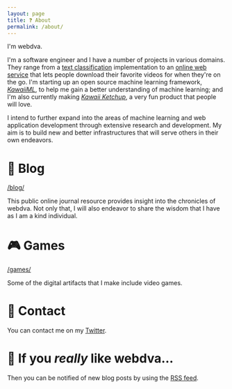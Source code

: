 ```yaml
---
layout: page
title: ❓ About
permalink: /about/
---
```


I'm webdva.

I'm a software engineer and I have a number of projects in various domains. They range from a [text classification](https://github.com/webDva/KawaiiAI) implementation to an [online web service](http://www.bakayoutube.com) that lets people download their favorite videos for when they're on the go. I'm starting up an open source machine learning framework, [*KawaiiML*](https://github.com/webDva/KawaiiML), to help me gain a better understanding of machine learning; and I'm also currently making [*Kawaii Ketchup*](https://webdva.itch.io/kawaii-ketchup), a very fun product that people will love.

I intend to further expand into the areas of machine learning and web application development through extensive research and development. My aim is to build new and better infrastructures that will serve others in their own endeavors.

# 📜 Blog

[/blog/](/blog/)

This public online journal resource provides insight into the chronicles of webdva. Not only that, I will also endeavor to share the wisdom that I have as I am a kind individual.

# 🎮 Games

[/games/](/games/)

Some of the digital artifacts that I make include video games.

# 📇 Contact

You can contact me on my [Twitter](https://www.twitter.com/webDva).

# 📡 If you *really* like webdva...

Then you can be notified of new blog posts by using the [RSS feed](/feed.xml).